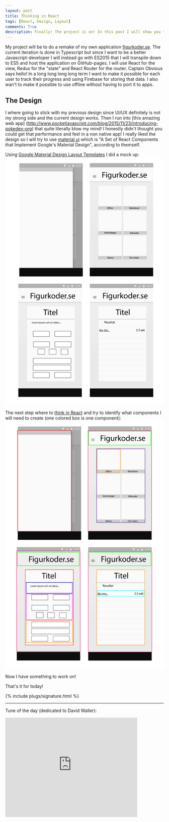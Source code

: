 ```yaml
---
layout: post
title: Thinking in React
tags: [React, Design, Layout]
comments: True
description: Finally! The project is on! In this post I will show you the design of the project app.
---
```

My project will be to do a remake of my own application [figurkoder.se](http://figurkoder.se). The current iteration is done in Typescript but since I want to be a better Javascript-developer I will instead go with ES2015 that I will transpile down to ES5 and host the application on GitHub-pages. I will use React for the view, Redux for the "state" and React Router for the router. Captain Obvious says hello! In a long long long long term I want to make it possible for each user to track their progress and using Firebase for storing that data. I also wan't to make it possible to use offline without having to port it to apps.

## The Design
I where going to stick with my previous design since UI/UX definitely is not my strong side and the current design works. Then I run into [this amazing web app] (http://www.pocketjavascript.com/blog/2015/11/23/introducing-pokedex-org) that quite literally blow my mind! I honestly didn't thought you could get that performance and feel in a non native app! I really liked the design so I will try to use [material ui](http://www.material-ui.com/) which is "A Set of React Components that Implement Google's Material Design", according to themself.

Using [Google Material Design Layout Templates](https://www.google.com/design/spec/resources/layout-templates.html) I did a mock up:  
![Layout Of The App](https://raw.githubusercontent.com/OskarKlintrotSkolarbeteWP14/2dv607.oskarklintrot.se/gh-pages/public/pics/figurkoder.gif)

The next step where to [think in React](https://facebook.github.io/react/docs/thinking-in-react.html) and try to identify what components I will need to create (one colored box is one component):  
![React Components Of The App](https://raw.githubusercontent.com/OskarKlintrotSkolarbeteWP14/2dv607.oskarklintrot.se/gh-pages/public/pics/figurkoder_react.gif)

Now I have something to work on!

That's it for today!

{% include plugs/signature.html %}  

__________

Tune of the day (dedicated to David Waller):
<iframe width="420" height="315" src="https://www.youtube.com/embed/E0f5zlagj4E" frameborder="0" allowfullscreen></iframe>
